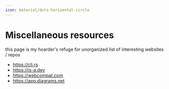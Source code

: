 ```yaml
---
icon: material/dots-horizontal-circle
---
```


# Miscellaneous resources

this page is my hoarder's refuge for unorganized list of interesting websites / repos

* <https://cli.rs>
* <https://is-a.dev>
* <https://webcompat.com>
* <https://app.diagrams.net>